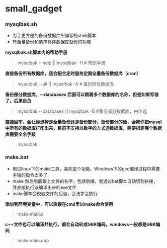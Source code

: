 # small_gadget

### mysqlbak.sh

- 为了更方便的备份数据库所编写的shell脚本
- 有全量备份和选择具体数据库备份的功能



**mysqlbak.sh脚本内的帮助手册**

> mysqlbak --help || mysqlbak -H	# 帮助手册

**直接备份所有数据库，适合配合定时服务定期全量备份数据库（cron）**

> mysqlbak --all || mysqlbak -A	# 备份所有数据库

**备份部分数据库，--databases 后面可以跟着多个数据库的名称，但是如果写错了，后果自负**

> mysqlbak --databases || mysqlbak -B	#备份部分数据库，由你选

**直接回车，会让你选择是全量备份还是备份部分，备份部分的话，会帮你把mysql中所有的数据库打印出来，目前不支持以数字的方式选数据库，需要指定哪个数据库需要全名手敲**

> mysqlbak



### make.bat

- 用过linux下的make工具，喜欢这个功能，Windows下的gcc编译过程中需要手输的指令太多了
- make 然后后面跟上文件的名字，包括后缀，就通过bat脚本自动切割拼接，并直接执行该编译出来的exe文件
- make脚本会校验文件的后缀，合法才会执行

**添加到环境变量中，可以直接在cmd里以make命令使用**

> make main.c

**c++文件也可以编译并执行，都会自动转成GBK编码，windows一般都是GBK编码**

> make main.cpp